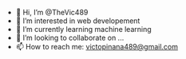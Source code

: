 - 👋 Hi, I’m @TheVic489
- 👀 I’m interested in web developement
- 🌱 I’m currently learning machine learning
- 💞️ I’m looking to collaborate on ...
- 📫 How to reach me: victopinana489@gmail.com

<!---
TheVic489/TheVic489 is a ✨ special ✨ repository because its `README.md` (this file) appears on your GitHub profile.
You can click the Preview link to take a look at your changes.
--->
